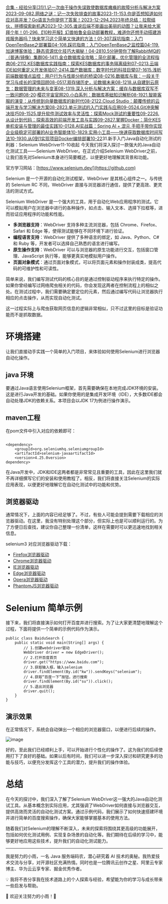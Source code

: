 [合集 \- 经验分享(31\)](https://github.com)[1\.记一次由于操作失误致使数据库瘫痪的故障分析与解决方案2023\-09\-08](https://github.com/guoxiaoyu/p/17678340.html)[2\.网络之谜：记一次失败排查的故事2023\-11\-15](https://github.com/guoxiaoyu/p/17811098.html)[3\.你是否想知道如何应对高并发？Go语言为你提供了答案！2023\-12\-29](https://github.com/guoxiaoyu/p/17933653.html)[4\.2023年终总结：拉帮结伙，拼搏探索新机遇2023\-12\-30](https://github.com/guoxiaoyu/p/17933731.html)[5\.谁说后端不能画出美丽的动图？让我来给大家拜个年！01\-29](https://github.com/guoxiaoyu/p/17991503)[6\.【10秒开服】幻兽帕鲁全自动部署教程，难道你还想手动搭建游戏服务器吗？快来学习这个简单又快速的方法！01\-30](https://github.com/guoxiaoyu/p/17998193)[7\.踩坑指南：入门OpenTenBase之部署篇04\-10](https://github.com/guoxiaoyu/p/18116318)[8\.踩坑指南：入门OpenTenBase之监控篇04\-11](https://github.com/guoxiaoyu/p/18117472)[9\.加速博客体验：静态资源优化技巧大揭秘！04\-28](https://github.com/guoxiaoyu/p/18149525)[10\.5分钟带你了解RabbitMQ的（普通/镜像）集群06\-14](https://github.com/guoxiaoyu/p/18240661)[11\.金仓数据库全攻略：简化部署，优化管理的全流程指南06\-21](https://github.com/guoxiaoyu/p/18257320)[12\.KES数据库实践指南：探索KES数据库的事务隔离级别07\-02](https://github.com/guoxiaoyu/p/18276998)[13\.云端IDE如何重定义开发体验07\-24](https://github.com/guoxiaoyu/p/18294897)[14\.国产数据库：数字时代的科技巨擘07\-16](https://github.com/guoxiaoyu/p/18295131)[15\.浅析前端数据埋点监控：用户行为与性能分析的桥梁08\-02](https://github.com/guoxiaoyu/p/18329944)[16\.数据库与我：一段关于学习与成长的深情回顾08\-05](https://github.com/guoxiaoyu/p/18338820)[17\.观存储历史，论数据未来08\-12](https://github.com/guoxiaoyu/p/18352499)[18\.从自建到云原生：数据管理的未来与变革08\-13](https://github.com/guoxiaoyu/p/18354003)[19\.深入分析与解决方案：缓存与数据库双写不一致问题08\-20](https://github.com/guoxiaoyu/p/18363049):[樱花宇宙官网](https://yzygzn.com)[20\.小白系列：数据库基础知识解析08\-19](https://github.com/guoxiaoyu/p/18363713)[21\.智能客服的演变：从传统到向量数据库的新时代08\-21](https://github.com/guoxiaoyu/p/18370513)[22\.Cloud Studio：颠覆传统的云端开发与学习解决方案08\-28](https://github.com/guoxiaoyu/p/18382973)[23\.单元测试的入门实践与应用09\-05](https://github.com/guoxiaoyu/p/18395944)[24\.Git冲突解决技巧09\-15](https://github.com/guoxiaoyu/p/18409072)[25\.提升软件测试效率与灵活性：探索Mock测试的重要性09\-22](https://github.com/guoxiaoyu/p/18419378)[26\.从设计到代码：探索高效的前端开发工具与实践09\-28](https://github.com/guoxiaoyu/p/18425801)[27\.掌握Docker：简化KES单机安装与管理的最佳实践10\-01](https://github.com/guoxiaoyu/p/18436754)[28\.AI实战篇：Spring AI \+ 混元 手把手带你实现企业级稳定可部署的AI业务智能体10\-18](https://github.com/guoxiaoyu/p/18453559)[29\.实用小工具——快速获取数据库时间写法10\-19](https://github.com/guoxiaoyu/p/18459987)[30\.从0到1实现项目Docker编排部署10\-22](https://github.com/guoxiaoyu/p/18474742)31\.新手入门Java自动化测试的利器：Selenium WebDriver11\-10收起
今天我们将深入探讨一款强大的Java自动化测试工具——Selenium WebDriver。在正式介绍Selenium WebDriver之前，让我们首先对Selenium本身进行简要概述，以便更好地理解其背景和功能。


官方学习网站：[https://www.selenium.dev/](https://github.com)


Selenium 是一个开源的自动化测试框架，WebDriver 是其核心组件之一。与传统的 Selenium RC 不同，WebDriver 直接与浏览器进行通信，提供了更高效、更灵活的测试方式。


Selenium WebDriver 是一个强大的工具，用于自动化Web应用程序的测试。它可以模拟用户在浏览器中进行的各种操作，如点击、输入文本、选择下拉框等，进而验证应用程序的功能和性能。


* **多浏览器支持**：WebDriver 支持多种主流浏览器，包括 Chrome、Firefox、Safari 和 Edge 等，使得测试能够在不同环境下进行验证。
* **编程语言支持**：WebDriver 提供了多种语言的绑定，如 Java、Python、C\# 和 Ruby 等，开发者可以选择自己熟悉的语言进行编写。
* **原生操作支持**：WebDriver 可以与浏览器的原生功能进行交互，包括窗口管理、JavaScript 执行等，能够更真实地模拟用户操作。
* **页面对象模式**：通过页面对象模式，可以将页面元素和操作封装成类，提高代码的可维护性和可读性。


简单来说，我们编写测试代码的核心目的是通过控制驱动程序来执行特定的操作。如果你曾经编写过网络爬虫相关的代码，你会发现这两者在控制流程上的相似之处。在测试过程中，我们需要确定要定位的元素，然后通过编写代码让浏览器执行相应的点击操作，从而实现自动化测试。


这一过程实际上与爬虫获取网页信息的逻辑非常相似，只不过这里的目标是验证功能而不是抓取数据。


# 环境搭建


让我们直接动手实践一个简单的入门项目，来体验如何使用Selenium进行浏览器自动化操作。


## java 环境


要通过Java语言使用Selenium框架，首先需要确保在本地完成JDK环境的安装。这是进行Java开发的基础。如果你使用的是集成开发环境（IDE），大多数IDE都会自动处理JDK的依赖关系。本项目会以JDK 17为例进行操作演示。


## maven工程


在pom文件中引入对应的依赖即可：



```

<dependency>
    <groupId>org.seleniumhq.seleniumgroupId>
    <artifactId>selenium-javaartifactId>
    <version>4.25.0version>
dependency>

```

在Java开发中，JDK和IDE这两者都是非常常见且重要的工具，因此在这里我们就不再详细撰写它们的安装和使用教程了。相反，我们将直接关注Selenium的实际应用表现，以便更好地理解它在自动化测试中的功能和优势。


## 浏览器驱动


通常情况下，上面的内容已经足够了。不过，有些人可能会提到需要下载相应的浏览器驱动。在这里，我没有特别处理这个部分，但实际上也是可以顺利运行的。为了方便日后查找，建议你自己整理一份清单，这样在需要时可以更迅速地找到相关信息。


selenium3 对应浏览器驱动下载：


* [Firefox浏览器驱动](https://github.com)
* [Chrome浏览器驱动](https://github.com)
* [IE浏览器驱动](https://github.com)
* [Edge浏览器驱动](https://github.com)
* [Opera浏览器驱动](https://github.com)
* [PhantomJS浏览器驱动](https://github.com)


# Selenium 简单示例


接下来，我们将直接演示如何打开百度并进行搜索。为了让大家更清楚地理解这个过程，下面将提供一个简单的示例代码作为演示。



```
public class BaiduSearch {
    public static void main(String[] args) {
        // 1.创建webdriver驱动
        WebDriver driver = new EdgeDriver();
        // 2.打开百度首页
        driver.get("https://www.baidu.com");
        // 3.获取输入框，输入selenium
        driver.findElement(By.id("kw")).sendKeys("selenium");
        // 4.获取“百度一下”按钮，进行搜索
        driver.findElement(By.id("su")).click();
        // 5.退出浏览器
        driver.quit();
    }
}

```

## 演示效果


在正常情况下，系统会自动弹出一个相应的浏览器窗口，以便进行后续的操作。


![image](https://img2024.cnblogs.com/blog/1423484/202410/1423484-20241030104720199-682651420.png)


好的，至此我们已经顺利上手，可以开始进行个性化的操作了。这为我们的后续使用打下了良好的基础。如果以后有时间，我们可以进一步深入探讨和研究更多的功能与技巧，以便充分发挥这个工具的潜力，提升我们的操作体验。


# 总结


在今天的探讨中，我们深入了解了Selenium WebDriver这一强大的Java自动化测试工具。从基本概念到实际应用，尤其强调了WebDriver如何直接与浏览器交互，提供高效而灵活的自动化测试方案。通过示例代码，我们展示了如何快速搭建环境并进行简单的百度搜索操作，确保大家能够掌握基本的使用方法。


随着我们对Selenium的理解不断深入，未来的探索将围绕其更高级的功能展开，包括如何优化测试用例、实现复杂场景的自动化等。我们期待在后续的学习中，能够更好地应用这些技术，提升我们的自动化测试能力。




---


我是努力的小雨，一名 Java 服务端码农，潜心研究着 AI 技术的奥秘。我热爱技术交流与分享，对开源社区充满热情。同时也是一位腾讯云创作之星、阿里云专家博主、华为云云享专家、掘金优秀作者。


💡 我将不吝分享我在技术道路上的个人探索与经验，希望能为你的学习与成长带来一些启发与帮助。


🌟 欢迎关注努力的小雨！🌟


